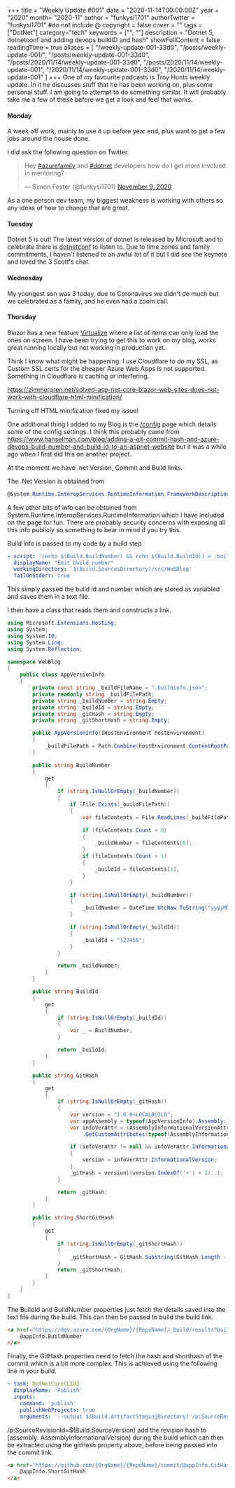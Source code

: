 +++
title = "Weekly Update #001"
date = "2020-11-14T00:00:00Z"
year = "2020"
month= "2020-11"
author = "funkysi1701"
authorTwitter = "funkysi1701" #do not include @
copyright = false
cover = ""
tags = ["DotNet"]
category="tech"
keywords = ["", ""]
description = "Dotnet 5, dotnetconf and adding devops buildID and hash"
showFullContent = false
readingTime = true
aliases = [
    "/weekly-update-001-33d0",
    "/posts/weekly-update-001/",
    "/posts/weekly-update-001-33d0",
    "/posts/2020/11/14/weekly-update-001-33d0",
    "/posts/2020/11/14/weekly-update-001",
    "/2020/11/14/weekly-update-001-33d0",
    "/2020/11/14/weekly-update-001"
]
+++
One of my favourite podcasts is Troy Hunts weekly update. In it he discusses stuff that he has been working on, plus some personal stuff. I am going to attempt to do something similar. It will probably take me a few of these before we get a look and feel that works.

#### Monday 

A week off work, mainly to use it up before year end, plus want to get a few jobs around the house done. 

I did ask the following question on Twitter. 

<blockquote class="twitter-tweet"><p lang="en" dir="ltr">Hey <a href="https://twitter.com/hashtag/azurefamily?src=hash&amp;ref_src=twsrc%5Etfw">#azurefamily</a> and <a href="https://twitter.com/hashtag/dotnet?src=hash&amp;ref_src=twsrc%5Etfw">#dotnet</a> developers how do I get more involved in mentoring?</p>&mdash; Simon Foster (@funkysi1701) <a href="https://twitter.com/funkysi1701/status/1325742644014829568?ref_src=twsrc%5Etfw">November 9, 2020</a></blockquote> <script async src="https://platform.twitter.com/widgets.js" charset="utf-8"></script>

As a one person dev team, my biggest weakness is working with others so any ideas of how to change that are great.

#### Tuesday 

Dotnet 5 is out! The latest version of dotnet is released by Microsoft and to celebrate there is [dotnetconf](https://www.dotnetconf.net/) to listen to. Due to time zones and family commitments, I haven't listened to an awful lot of it but I did see the keynote and loved the 3 Scott's chat. 

#### Wednesday 

My youngest son was 3 today, due to Coronavirus we didn't do much but we celebrated as a family, and he even had a zoom call.

#### Thursday 

Blazor has a new feature [Virtualize](https://docs.microsoft.com/en-us/aspnet/core/blazor/components/virtualization?view=aspnetcore-5.0) where a list of items can only load the ones on screen. I have been trying to get this to work on my blog, works great running locally but not working in production yet.

Think I know what might be happening. I use Cloudflare to do my SSL, as Custom SSL certs for the cheaper Azure Web Apps is not supported. Something in Cloudflare is caching or interfering.

https://zimmergren.net/solved-asp-net-core-blazor-web-sites-does-not-work-with-cloudflare-html-minification/

Turning off HTML minification fixed my issue!

One additional thing I added to my Blog is the [/config](https://www.funkysi1701.com/config) page which details some of the config settings. I think this probably came from https://www.hanselman.com/blog/adding-a-git-commit-hash-and-azure-devops-build-number-and-build-id-to-an-aspnet-website but it was a while ago when I first did this on another project.

At the moment we have .net Version, Commit and Build links.

The .Net Version is obtained from 
```csharp
@System.Runtime.InteropServices.RuntimeInformation.FrameworkDescription
```

A few other bits of info can be obtained from System.Runtime.InteropServices.RuntimeInformation which I have included on the page for fun. There are probably security concerns with exposing all this info publicly so something to bear in mind if you try this. 

Build Info is passed to my code by a build step
```yml
- script: '(echo $(Build.BuildNumber) && echo $(Build.BuildId)) > .buildinfo.json'
  displayName: "Emit build number"
  workingDirectory: '$(Build.SourcesDirectory)/src/WebBlog'
  failOnStderr: true
```
This simply passed the build id and number which are stored as variabled and saves them in a text file.

I then have a class that reads them and constructs a link.
```csharp
using Microsoft.Extensions.Hosting;
using System;
using System.IO;
using System.Linq;
using System.Reflection;

namespace WebBlog
{
    public class AppVersionInfo
    {
        private const string _buildFileName = ".buildinfo.json";
        private readonly string _buildFilePath;
        private string _buildNumber = string.Empty;
        private string _buildId = string.Empty;
        private string _gitHash = string.Empty;
        private string _gitShortHash = string.Empty;

        public AppVersionInfo(IHostEnvironment hostEnvironment)
        {
            _buildFilePath = Path.Combine(hostEnvironment.ContentRootPath, _buildFileName);
        }

        public string BuildNumber
        {
            get
            {
                if (string.IsNullOrEmpty(_buildNumber))
                {
                    if (File.Exists(_buildFilePath))
                    {
                        var fileContents = File.ReadLines(_buildFilePath).ToList();

                        if (fileContents.Count > 0)
                        {
                            _buildNumber = fileContents[0];
                        }
                        if (fileContents.Count > 1)
                        {
                            _buildId = fileContents[1];
                        }
                    }

                    if (string.IsNullOrEmpty(_buildNumber))
                    {
                        _buildNumber = DateTime.UtcNow.ToString("yyyyMMdd") + ".0";
                    }

                    if (string.IsNullOrEmpty(_buildId))
                    {
                        _buildId = "123456";
                    }
                }

                return _buildNumber;
            }
        }

        public string BuildId
        {
            get
            {
                if (string.IsNullOrEmpty(_buildId))
                {
                    var _ = BuildNumber;
                }

                return _buildId;
            }
        }

        public string GitHash
        {
            get
            {
                if (string.IsNullOrEmpty(_gitHash))
                {
                    var version = "1.0.0+LOCALBUILD";
                    var appAssembly = typeof(AppVersionInfo).Assembly;
                    var infoVerAttr = (AssemblyInformationalVersionAttribute)appAssembly
                        .GetCustomAttributes(typeof(AssemblyInformationalVersionAttribute)).FirstOrDefault();

                    if (infoVerAttr != null && infoVerAttr.InformationalVersion.Length > 6)
                    {
                        version = infoVerAttr.InformationalVersion;
                    }
                    _gitHash = version[(version.IndexOf('+') + 1)..];
                }

                return _gitHash;
            }
        }

        public string ShortGitHash
        {
            get
            {
                if (string.IsNullOrEmpty(_gitShortHash))
                {
                    _gitShortHash = GitHash.Substring(GitHash.Length - 6, 6);
                }
                return _gitShortHash;
            }
        }
    }
}
```
The BuildId and BuildNumber properties just fetch the details saved into the text file during the build. This can then be passed to build the build link.
```html
<a href="https://dev.azure.com/{OrgName}/{RepoName}/_build/results?buildId=@appInfo.BuildId&view=results">
    @appInfo.BuildNumber
</a>
```
Finally, the GitHash properties need to fetch the hash and shorthash of the commit which is a bit more complex. This is achieved using the following line in your build.
```yml
- task: DotNetCoreCLI@2
  displayName: 'Publish'
  inputs:
    command: 'publish'
    publishWebProjects: true
    arguments: '--output $(Build.ArtifactStagingDirectory) /p:SourceRevisionId=$(Build.SourceVersion)'
```
/p:SourceRevisionId=$(Build.SourceVersion) add the revision hash to [assembly: AssemblyInformationalVersion] during the build which can then be extracted using the gitHash property above, before being passed into the commit link.
```html
<a href="https://github.com/{OrgName}/{RepoName}/commit/@appInfo.GitHash">
    @appInfo.ShortGitHash
</a>